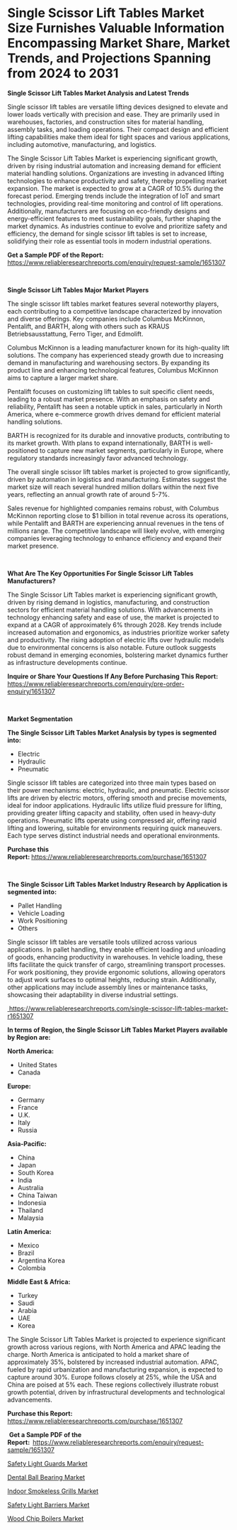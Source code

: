 <p><h1>Single Scissor Lift Tables Market Size Furnishes Valuable Information Encompassing Market Share, Market Trends, and Projections Spanning from 2024 to 2031</h1></p><p><strong>Single Scissor Lift Tables Market Analysis and Latest Trends</strong></p>
<p><p>Single scissor lift tables are versatile lifting devices designed to elevate and lower loads vertically with precision and ease. They are primarily used in warehouses, factories, and construction sites for material handling, assembly tasks, and loading operations. Their compact design and efficient lifting capabilities make them ideal for tight spaces and various applications, including automotive, manufacturing, and logistics.</p><p>The Single Scissor Lift Tables Market is experiencing significant growth, driven by rising industrial automation and increasing demand for efficient material handling solutions. Organizations are investing in advanced lifting technologies to enhance productivity and safety, thereby propelling market expansion. The market is expected to grow at a CAGR of 10.5% during the forecast period. Emerging trends include the integration of IoT and smart technologies, providing real-time monitoring and control of lift operations. Additionally, manufacturers are focusing on eco-friendly designs and energy-efficient features to meet sustainability goals, further shaping the market dynamics. As industries continue to evolve and prioritize safety and efficiency, the demand for single scissor lift tables is set to increase, solidifying their role as essential tools in modern industrial operations.</p></p>
<p><strong>Get a Sample PDF of the Report:&nbsp;</strong> <a href="https://www.reliableresearchreports.com/enquiry/request-sample/1651307?utm_campaign=1629&utm_medium=2&utm_source=Github&utm_content=ia&utm_term=18102024&utm_id=single-scissor-lift-tables">https://www.reliableresearchreports.com/enquiry/request-sample/1651307</a></p>
<p>&nbsp;</p>
<p><strong>Single Scissor Lift Tables Major Market Players</strong></p>
<p><p>The single scissor lift tables market features several noteworthy players, each contributing to a competitive landscape characterized by innovation and diverse offerings. Key companies include Columbus McKinnon, Pentalift, and BARTH, along with others such as KRAUS Betriebsausstattung, Ferro Tiger, and Edmolift.</p><p>Columbus McKinnon is a leading manufacturer known for its high-quality lift solutions. The company has experienced steady growth due to increasing demand in manufacturing and warehousing sectors. By expanding its product line and enhancing technological features, Columbus McKinnon aims to capture a larger market share.</p><p>Pentalift focuses on customizing lift tables to suit specific client needs, leading to a robust market presence. With an emphasis on safety and reliability, Pentalift has seen a notable uptick in sales, particularly in North America, where e-commerce growth drives demand for efficient material handling solutions.</p><p>BARTH is recognized for its durable and innovative products, contributing to its market growth. With plans to expand internationally, BARTH is well-positioned to capture new market segments, particularly in Europe, where regulatory standards increasingly favor advanced technology.</p><p>The overall single scissor lift tables market is projected to grow significantly, driven by automation in logistics and manufacturing. Estimates suggest the market size will reach several hundred million dollars within the next five years, reflecting an annual growth rate of around 5-7%.</p><p>Sales revenue for highlighted companies remains robust, with Columbus McKinnon reporting close to $1 billion in total revenue across its operations, while Pentalift and BARTH are experiencing annual revenues in the tens of millions range. The competitive landscape will likely evolve, with emerging companies leveraging technology to enhance efficiency and expand their market presence.</p></p>
<p>&nbsp;</p>
<p><strong>What Are The Key Opportunities For Single Scissor Lift Tables Manufacturers?</strong></p>
<p><p>The Single Scissor Lift Tables market is experiencing significant growth, driven by rising demand in logistics, manufacturing, and construction sectors for efficient material handling solutions. With advancements in technology enhancing safety and ease of use, the market is projected to expand at a CAGR of approximately 6% through 2028. Key trends include increased automation and ergonomics, as industries prioritize worker safety and productivity. The rising adoption of electric lifts over hydraulic models due to environmental concerns is also notable. Future outlook suggests robust demand in emerging economies, bolstering market dynamics further as infrastructure developments continue.</p></p>
<p><strong>Inquire or Share Your Questions If Any Before Purchasing This Report:</strong> <a href="https://www.reliableresearchreports.com/enquiry/pre-order-enquiry/1651307?utm_campaign=1629&utm_medium=2&utm_source=Github&utm_content=ia&utm_term=18102024&utm_id=single-scissor-lift-tables">https://www.reliableresearchreports.com/enquiry/pre-order-enquiry/1651307</a></p>
<p>&nbsp;</p>
<p><strong>Market Segmentation</strong></p>
<p><strong>The Single Scissor Lift Tables Market Analysis by types is segmented into:</strong></p>
<p><ul><li>Electric</li><li>Hydraulic</li><li>Pneumatic</li></ul></p>
<p><p>Single scissor lift tables are categorized into three main types based on their power mechanisms: electric, hydraulic, and pneumatic. Electric scissor lifts are driven by electric motors, offering smooth and precise movements, ideal for indoor applications. Hydraulic lifts utilize fluid pressure for lifting, providing greater lifting capacity and stability, often used in heavy-duty operations. Pneumatic lifts operate using compressed air, offering rapid lifting and lowering, suitable for environments requiring quick maneuvers. Each type serves distinct industrial needs and operational environments.</p></p>
<p><strong>Purchase this Report:&nbsp;</strong><a href="https://www.reliableresearchreports.com/purchase/1651307?utm_campaign=1629&utm_medium=2&utm_source=Github&utm_content=ia&utm_term=18102024&utm_id=single-scissor-lift-tables">https://www.reliableresearchreports.com/purchase/1651307</a></p>
<p>&nbsp;</p>
<p><strong>The Single Scissor Lift Tables Market Industry Research by Application is segmented into:</strong></p>
<p><ul><li>Pallet Handling</li><li>Vehicle Loading</li><li>Work Positioning</li><li>Others</li></ul></p>
<p><p>Single scissor lift tables are versatile tools utilized across various applications. In pallet handling, they enable efficient loading and unloading of goods, enhancing productivity in warehouses. In vehicle loading, these lifts facilitate the quick transfer of cargo, streamlining transport processes. For work positioning, they provide ergonomic solutions, allowing operators to adjust work surfaces to optimal heights, reducing strain. Additionally, other applications may include assembly lines or maintenance tasks, showcasing their adaptability in diverse industrial settings.</p></p>
<p><a href="https://www.reliableresearchreports.com/single-scissor-lift-tables-market-r1651307?utm_campaign=1629&utm_medium=2&utm_source=Github&utm_content=ia&utm_term=18102024&utm_id=single-scissor-lift-tables">&nbsp;https://www.reliableresearchreports.com/single-scissor-lift-tables-market-r1651307</a></p>
<p><strong>In terms of Region, the Single Scissor Lift Tables Market Players available by Region are:</strong></p>
<p>
    <p> <strong> North America: </strong>
        <ul>
            <li>United States</li>
            <li>Canada</li>
        </ul>
        </p> 
    <p> <strong> Europe: </strong>
        <ul>
            <li>Germany</li>
            <li>France</li>
            <li>U.K.</li>
            <li>Italy</li>
            <li>Russia</li>
        </ul>
        </p> 
    <p> <strong> Asia-Pacific: </strong>
        <ul>
            <li>China</li>
            <li>Japan</li>
            <li>South Korea</li>
            <li>India</li>
            <li>Australia</li>
            <li>China Taiwan</li>
            <li>Indonesia</li>
            <li>Thailand</li>
            <li>Malaysia</li>
        </ul>
        </p> 
    <p> <strong> Latin America: </strong>
        <ul>
            <li>Mexico</li>
            <li>Brazil</li>
            <li>Argentina Korea</li>
            <li>Colombia</li>
        </ul>
        </p> 
    <p> <strong> Middle East & Africa: </strong>
        <ul>
            <li>Turkey</li>
            <li>Saudi</li>
            <li>Arabia</li>
            <li>UAE</li>
            <li>Korea</li>
        </ul>
    </p>
    </p>
<p><p>The Single Scissor Lift Tables Market is projected to experience significant growth across various regions, with North America and APAC leading the charge. North America is anticipated to hold a market share of approximately 35%, bolstered by increased industrial automation. APAC, fueled by rapid urbanization and manufacturing expansion, is expected to capture around 30%. Europe follows closely at 25%, while the USA and China are poised at 5% each. These regions collectively illustrate robust growth potential, driven by infrastructural developments and technological advancements.</p></p>
<p><strong>Purchase this Report: </strong><a href="https://www.reliableresearchreports.com/purchase/1651307?utm_campaign=1629&utm_medium=2&utm_source=Github&utm_content=ia&utm_term=18102024&utm_id=single-scissor-lift-tables">https://www.reliableresearchreports.com/purchase/1651307</a></p>
<p>&nbsp;<strong>Get a Sample PDF of the Report:&nbsp;&nbsp;</strong><a href="https://www.reliableresearchreports.com/enquiry/request-sample/1651307?utm_campaign=1629&utm_medium=2&utm_source=Github&utm_content=ia&utm_term=18102024&utm_id=single-scissor-lift-tables">https://www.reliableresearchreports.com/enquiry/request-sample/1651307</a></p>
<p><strong></strong></p>
<p><p><a href="https://www.linkedin.com/pulse/unveiling-market-trends-global-safety-light-guards-growth-nwzyf?utm_campaign=1629&utm_medium=2&utm_source=Github&utm_content=ia&utm_term=18102024&utm_id=single-scissor-lift-tables">Safety Light Guards Market</a></p><p><a href="https://www.linkedin.com/pulse/insights-dental-ball-bearing-market-players-size-geographical-hl8mf?utm_campaign=1629&utm_medium=2&utm_source=Github&utm_content=ia&utm_term=18102024&utm_id=single-scissor-lift-tables">Dental Ball Bearing Market</a></p><p><a href="https://www.linkedin.com/pulse/indoor-smokeless-grills-market-outlook-forecast-from-2024-nh4pf?utm_campaign=1629&utm_medium=2&utm_source=Github&utm_content=ia&utm_term=18102024&utm_id=single-scissor-lift-tables">Indoor Smokeless Grills Market</a></p><p><a href="https://www.linkedin.com/pulse/unveiling-market-trends-global-safety-light-barriers-growth-zeypf?utm_campaign=1629&utm_medium=2&utm_source=Github&utm_content=ia&utm_term=18102024&utm_id=single-scissor-lift-tables">Safety Light Barriers Market</a></p><p><a href="https://www.linkedin.com/pulse/global-wood-chip-boilers-market-trends-analysis-future-growth-rkyof?utm_campaign=1629&utm_medium=2&utm_source=Github&utm_content=ia&utm_term=18102024&utm_id=single-scissor-lift-tables">Wood Chip Boilers Market</a></p></p>